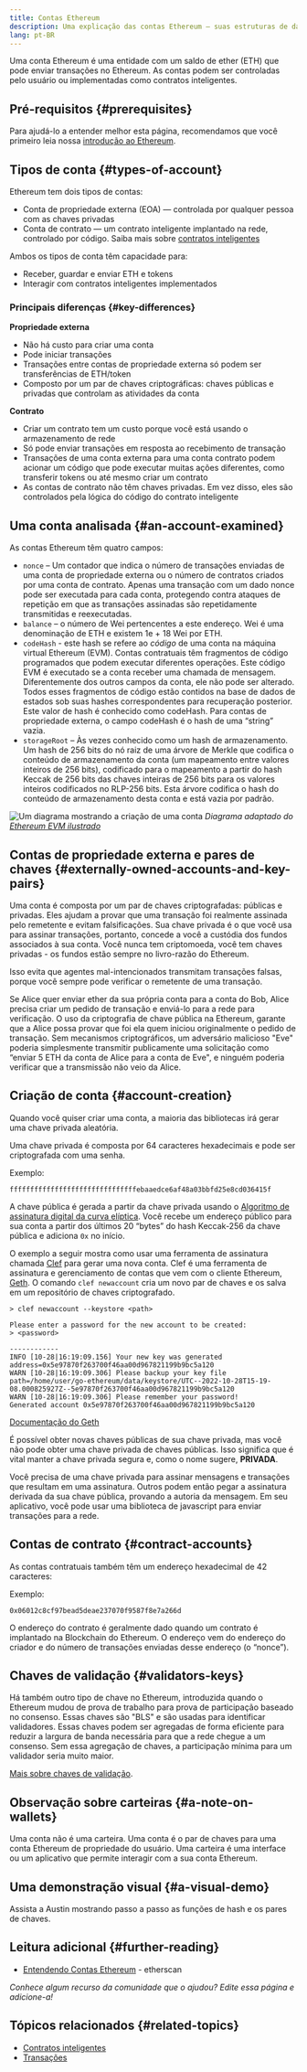 ```yaml
---
title: Contas Ethereum
description: Uma explicação das contas Ethereum – suas estruturas de dados e sua relação com a criptografia de pares de chaves.
lang: pt-BR
---
```


Uma conta Ethereum é uma entidade com um saldo de ether (ETH) que pode enviar transações no Ethereum. As contas podem ser controladas pelo usuário ou implementadas como contratos inteligentes.

## Pré-requisitos {#prerequisites}

Para ajudá-lo a entender melhor esta página, recomendamos que você primeiro leia nossa [introdução ao Ethereum](/developers/docs/intro-to-ethereum/).

## Tipos de conta {#types-of-account}

Ethereum tem dois tipos de contas:

- Conta de propriedade externa (EOA) — controlada por qualquer pessoa com as chaves privadas
- Conta de contrato — um contrato inteligente implantado na rede, controlado por código. Saiba mais sobre [contratos inteligentes](/developers/docs/smart-contracts/)

Ambos os tipos de conta têm capacidade para:

- Receber, guardar e enviar ETH e tokens
- Interagir com contratos inteligentes implementados

### Principais diferenças {#key-differences}

**Propriedade externa**

- Não há custo para criar uma conta
- Pode iniciar transações
- Transações entre contas de propriedade externa só podem ser transferências de ETH/token
- Composto por um par de chaves criptográficas: chaves públicas e privadas que controlam as atividades da conta

**Contrato**

- Criar um contrato tem um custo porque você está usando o armazenamento de rede
- Só pode enviar transações em resposta ao recebimento de transação
- Transações de uma conta externa para uma conta contrato podem acionar um código que pode executar muitas ações diferentes, como transferir tokens ou até mesmo criar um contrato
- As contas de contrato não têm chaves privadas. Em vez disso, eles são controlados pela lógica do código do contrato inteligente

## Uma conta analisada {#an-account-examined}

As contas Ethereum têm quatro campos:

- `nonce` – Um contador que indica o número de transações enviadas de uma conta de propriedade externa ou o número de contratos criados por uma conta de contrato. Apenas uma transação com um dado nonce pode ser executada para cada conta, protegendo contra ataques de repetição em que as transações assinadas são repetidamente transmitidas e reexecutadas.
- `balance` – o número de Wei pertencentes a este endereço. Wei é uma denominação de ETH e existem 1e + 18 Wei por ETH.
- `codeHash` - este hash se refere ao _código_ de uma conta na máquina virtual Ethereum (EVM). Contas contratuais têm fragmentos de código programados que podem executar diferentes operações. Este código EVM é executado se a conta receber uma chamada de mensagem. Diferentemente dos outros campos da conta, ele não pode ser alterado. Todos esses fragmentos de código estão contidos na base de dados de estados sob suas hashes correspondentes para recuperação posterior. Este valor de hash é conhecido como codeHash. Para contas de propriedade externa, o campo codeHash é o hash de uma “string” vazia.
- `storageRoot` – Às vezes conhecido como um hash de armazenamento. Um hash de 256 bits do nó raiz de uma árvore de Merkle que codifica o conteúdo de armazenamento da conta (um mapeamento entre valores inteiros de 256 bits), codificado para o mapeamento a partir do hash Keccak de 256 bits das chaves inteiras de 256 bits para os valores inteiros codificados no RLP-256 bits. Esta árvore codifica o hash do conteúdo de armazenamento desta conta e está vazia por padrão.

![Um diagrama mostrando a criação de uma conta](./accounts.png) _Diagrama adaptado do [Ethereum EVM ilustrado](https://takenobu-hs.github.io/downloads/ethereum_evm_illustrated.pdf)_

## Contas de propriedade externa e pares de chaves {#externally-owned-accounts-and-key-pairs}

Uma conta é composta por um par de chaves criptografadas: públicas e privadas. Eles ajudam a provar que uma transação foi realmente assinada pelo remetente e evitam falsificações. Sua chave privada é o que você usa para assinar transações, portanto, concede a você a custódia dos fundos associados à sua conta. Você nunca tem criptomoeda, você tem chaves privadas - os fundos estão sempre no livro-razão do Ethereum.

Isso evita que agentes mal-intencionados transmitam transações falsas, porque você sempre pode verificar o remetente de uma transação.

Se Alice quer enviar ether da sua própria conta para a conta do Bob, Alice precisa criar um pedido de transação e enviá-lo para a rede para verificação. O uso da criptografia de chave pública na Ethereum, garante que a Alice possa provar que foi ela quem iniciou originalmente o pedido de transação. Sem mecanismos criptográficos, um adversário malicioso "Eve" poderia simplesmente transmitir publicamente uma solicitação como “enviar 5 ETH da conta de Alice para a conta de Eve", e ninguém poderia verificar que a transmissão não veio da Alice.

## Criação de conta {#account-creation}

Quando você quiser criar uma conta, a maioria das bibliotecas irá gerar uma chave privada aleatória.

Uma chave privada é composta por 64 caracteres hexadecimais e pode ser criptografada com uma senha.

Exemplo:

`fffffffffffffffffffffffffffffffebaaedce6af48a03bbfd25e8cd036415f`

A chave pública é gerada a partir da chave privada usando o [Algoritmo de assinatura digital da curva elíptica](https://wikipedia.org/wiki/Elliptic_Curve_Digital_Signature_Algorithm). Você recebe um endereço público para sua conta a partir dos últimos 20 “bytes” do hash Keccak-256 da chave pública e adiciona `0x` no início.

O exemplo a seguir mostra como usar uma ferramenta de assinatura chamada [Clef](https://geth.ethereum.org/docs/tools/clef/introduction) para gerar uma nova conta. Clef é uma ferramenta de assinatura e gerenciamento de contas que vem com o cliente Ethereum, [Geth](https://geth.ethereum.org). O comando `clef newaccount` cria um novo par de chaves e os salva em um repositório de chaves criptografado.

```
> clef newaccount --keystore <path>

Please enter a password for the new account to be created:
> <password>

------------
INFO [10-28|16:19:09.156] Your new key was generated       address=0x5e97870f263700f46aa00d967821199b9bc5a120
WARN [10-28|16:19:09.306] Please backup your key file      path=/home/user/go-ethereum/data/keystore/UTC--2022-10-28T15-19-08.000825927Z--5e97870f263700f46aa00d967821199b9bc5a120
WARN [10-28|16:19:09.306] Please remember your password!
Generated account 0x5e97870f263700f46aa00d967821199b9bc5a120
```

[Documentação do Geth](https://geth.ethereum.org/docs)

É possível obter novas chaves públicas de sua chave privada, mas você não pode obter uma chave privada de chaves públicas. Isso significa que é vital manter a chave privada segura e, como o nome sugere, **PRIVADA**.

Você precisa de uma chave privada para assinar mensagens e transações que resultam em uma assinatura. Outros podem então pegar a assinatura derivada da sua chave pública, provando a autoria da mensagem. Em seu aplicativo, você pode usar uma biblioteca de javascript para enviar transações para a rede.

## Contas de contrato {#contract-accounts}

As contas contratuais também têm um endereço hexadecimal de 42 caracteres:

Exemplo:

`0x06012c8cf97bead5deae237070f9587f8e7a266d`

O endereço do contrato é geralmente dado quando um contrato é implantado na Blockchain do Ethereum. O endereço vem do endereço do criador e do número de transações enviadas desse endereço (o “nonce”).

## Chaves de validação {#validators-keys}

Há também outro tipo de chave no Ethereum, introduzida quando o Ethereum mudou de prova de trabalho para prova de participação baseado no consenso. Essas chaves são "BLS" e são usadas para identificar validadores. Essas chaves podem ser agregadas de forma eficiente para reduzir a largura de banda necessária para que a rede chegue a um consenso. Sem essa agregação de chaves, a participação mínima para um validador seria muito maior.

[Mais sobre chaves de validação](/developers/docs/consensus-mechanisms/pos/keys/).

## Observação sobre carteiras {#a-note-on-wallets}

Uma conta não é uma carteira. Uma conta é o par de chaves para uma conta Ethereum de propriedade do usuário. Uma carteira é uma interface ou um aplicativo que permite interagir com a sua conta Ethereum.

## Uma demonstração visual {#a-visual-demo}

Assista a Austin mostrando passo a passo as funções de hash e os pares de chaves.

<YouTube id="QJ010l-pBpE" />

<YouTube id="9LtBDy67Tho" />

## Leitura adicional {#further-reading}

- [Entendendo Contas Ethereum](https://info.etherscan.com/understanding-ethereum-accounts/) - etherscan

_Conhece algum recurso da comunidade que o ajudou? Edite essa página e adicione-a!_

## Tópicos relacionados {#related-topics}

- [Contratos inteligentes](/developers/docs/smart-contracts/)
- [Transações](/developers/docs/transactions/)
